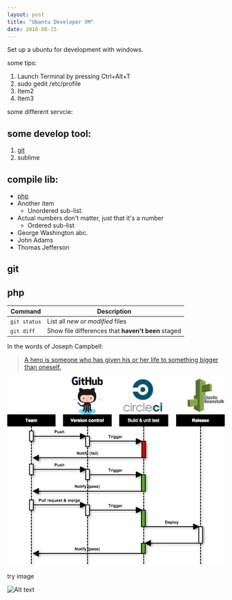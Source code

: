 ```yaml
---
layout: post
title: "Ubantu Developer VM"
date: 2016-08-15
---
```


Set up a ubuntu for development with windows.
	
some tips:

1. Launch Terminal by pressing Ctrl+Alt+T
2. sudo gedit /etc/profile
2. Item2
2. Item3

some different servcie:

## some develop tool:

1. [git](#git)
2. sublime

## compile lib:

- [php](#php)
- Another item
  - Unordered sub-list. 
- Actual numbers don't matter, just that it's a number
  - Ordered sub-list
- George Washington abc.
- John Adams
- Thomas Jefferson	


## <a name="git"></a>git

## <a name="php"></a>php



| Command | Description |
| --- | --- |
| `git status` | List all *new or modified* files |
| `git diff` | Show file differences that **haven't been** staged |


In the words of Joseph Campbell:

> [A hero is someone who has given his or her life to something bigger than oneself.](http://www.brainyquote.com/quotes/topics/topic_inspirational2.html)

<img src='/images/2016-08-04-CI.png'/>

try image

![Alt text](https://googledrive.com/host/0B-gKvP-SnWnKQ1d4cE9GSVQ5RWc/image/2016-08-04-CI.png "Optional title")
